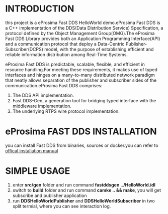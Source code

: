# INTRODUCTION
this project is a eProsima Fast DDS HelloWorld demo.eProsima Fast DDS is a C++ implementation of the DDS(Data Distribution Service) Specification, a protocol defined by the Object Management Group(OMG).The eProsima Fast DDS Library provides both an Application Programming Interface(API) and a communication protocol that deploy a Data-Centric Publisher-Subscriber(DCPS) model, with the purpose of establishing efficient and reliable information distribution among Real-Time Systems.

eProsima Fast DDS is predictable, scalable, flexible, and efficient in resource handling.For meeting these requirements, it makes use of typed interfaces and hinges on a many-to-many distributed network paradigm that neatly allows separation of the publisher and subscriber sides of the communication.eProsima Fast DDS comprises:
1. The DDS API implementation.
2. Fast DDS-Gen, a generation tool for bridging typed interface with the middleware implementation.
3. The underlying RTPS wire protocol implementation.

# eProsima FAST DDS INSTALLATION
you can install Fast DDS from binaries, sources or docker.you can refer to [offical installation manual](https://fast-dds.docs.eprosima.com/en/latest/index.html)

# SIMPLE USAGE
1. enter **src/gen** folder and run command **fastddsgen ../HelloWorld.idl**
2. switch to **build** folder and run command **camke .. && make**, you will get subscribe and publisher application
3. run **DDSHelloWorldPublisher** and **DDSHelloWorldSubscriber** in two split termial, where you can see interaction log.